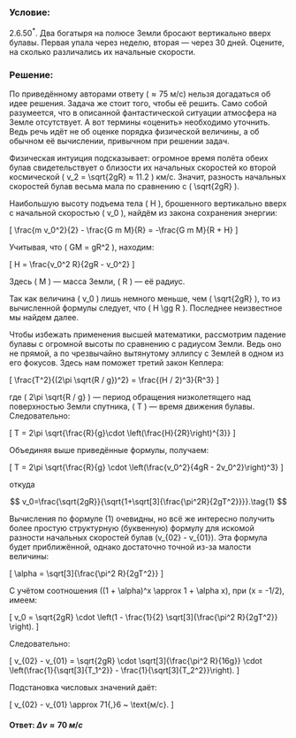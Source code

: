 ###  Условие:

$2.6.50^*.$ Два богатыря на полюсе Земли бросают вертикально вверх булавы. Первая упала через неделю, вторая — через $30$ дней. Оцените, на сколько различались их начальные скорости.

###  Решение:

По приведённому авторами ответу $(\approx 75 \mathrm{~м/с})$ нельзя догадаться об идее решения. Задача же стоит того, чтобы её решить. Само собой разумеется, что в описанной фантастической ситуации атмосфера на Земле отсутствует. А вот термины «оценить» необходимо уточнить. Ведь речь идёт не об оценке порядка физической величины, а об обычном её вычислении, привычном при решении задач.

Физическая интуиция подсказывает: огромное время полёта обеих булав свидетельствует о близости их начальных скоростей ко второй космической \( v_2 = \sqrt{2gR} ≈ 11.2 \) км/с. Значит, разность начальных скоростей булав весьма мала по сравнению с \( \sqrt{2gR} \).

Наибольшую высоту подъема тела \( H \), брошенного вертикально вверх с начальной скоростью \( v_0 \), найдём из закона сохранения энергии:

\[
\frac{m v_0^2}{2} - \frac{G m M}{R} = -\frac{G m M}{R + H}
\]

Учитывая, что \( GM = gR^2 \), находим:

\[
H = \frac{v_0^2 R}{2gR - v_0^2}
\]

Здесь \( M \) — масса Земли, \( R \) — её радиус.

Так как величина \( v_0 \) лишь немного меньше, чем \( \sqrt{2gR} \), то из вычисленной формулы следует, что \( H \gg R \). Последнее неизвестное мы найдем далее.

Чтобы избежать применения высшей математики, рассмотрим падение булавы с огромной высоты по сравнению с радиусом Земли. Ведь оно не прямой, а по чрезвычайно вытянутому эллипсу с Землей в одном из его фокусов. Здесь нам поможет третий закон Кеплера:

\[
\frac{T^2}{(2\pi \sqrt{R / g})^2} = \frac{(H / 2)^3}{R^3}
\]

где \( 2\pi \sqrt{R / g} \) — период обращения низколетящего над поверхностью Земли спутника, \( T \) — время движения булавы. Следовательно:

\[
T = 2\pi \sqrt{\frac{R}{g}\cdot \left(\frac{H}{2R}\right)^{3}}
\]

Объединяя выше приведённые формулы, получаем:

\[
T = 2\pi \sqrt{\frac{R}{g} \cdot \left(\frac{v_0^2}{4gR - 2v_0^2}\right)^3}
\]

откуда

$$
v_0=\frac{\sqrt{2gR}}{\sqrt{1+\sqrt[3]{\frac{\pi^2R}{2gT^2}}}}.\tag{1}
$$

Вычисления по формуле (1) очевидны, но всё же интересно получить более простую структурную (буквенную) формулу для искомой разности начальных скоростей булав \(v_{02} - v_{01}\). Эта формула будет приближённой, однако достаточно точной из-за малости величины:

\[
\alpha = \sqrt[3]{\frac{\pi^2 R}{2gT^2}}
\]

С учётом соотношения \((1 + \alpha)^x \approx 1 + \alpha x\), при \(x = -1/2\), имеем:

\[
v_0 = \sqrt{2gR} \cdot \left(1 - \frac{1}{2} \sqrt[3]{\frac{\pi^2 R}{2gT^2}} \right).
\]

Следовательно:

\[
v_{02} - v_{01} = \sqrt{2gR} \cdot \sqrt[3]{\frac{\pi^2 R}{16g}} \cdot \left(\frac{1}{\sqrt[3]{T_1^2}} - \frac{1}{\sqrt[3]{T_2^2}}\right).
\]

Подстановка числовых значений даёт:

\[
v_{02} - v_{01} \approx 71{,}6 ~ \text{м/с}.
\]

####  Ответ: $\Delta v \approx 70 ~м/с$